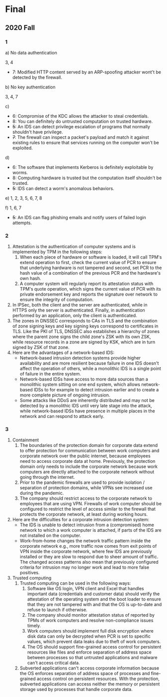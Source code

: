 # Final

## 2020 Fall

### 1

a) No data authentication

3, 4

- 7: Modified HTTP content served by an ARP-spoofing attacker wont't be detected by the firewall.

b) No key authentication

3, 4, 7

c)

- 6: Compromise of the KDC allows the attacker to steal credentials.
- 8: You can definitely do untrusted computation on trusted hardware.
- ~~5~~: An IDS can detect privilege escalation of programs that normally shouldn't have privilege.
- ~~7~~: The firewall can inspect a packet's payload and match it against existing rules to ensure that services running on the computer won't be exploited.

d)

- 6: The software that implements Kerberos is definitely exploitable by worms.
- 8: Computing hardware is trusted but the computation itself shouldn't be trusted.
- ~~5~~: IDS can detect a worm's anomalous behaviors.

e) 1, 2, 3, 5, 6, 7, 8

f) 1, 6, 7

- ~~5~~: An IDS can flag phishing emails and notify users of failed login attempts.

### 2

1. Attestation is the authentication of computer systems and is implemented by TPM in the following steps:
    1. When each piece of hardware or software is loaded, it will call TPM's extend operation to first, check the current value of PCR to ensure that underlying hardware is not tampered and second, set PCR to the hash value of a combination of the previous PCR and the hardware's own hash.
    2. A computer system will regularly report its attestation status with TPM's quote operation, which signs the current value of PCR with its private endorsement key and reports the signature over network to ensure the integrity of computation.
2. In IPSec, both the client and the server are authenticated, while in HTTPS only the server is authenticated. Finally, in authentication performed by an application, only the client is authenticated.
3. The zones in DNSSEC corresponds to CAs in TLS and the combination of zone signing keys and key signing keys correspond to certificates in TLS. Like the PKI of TLS, DNSSEC also establishes a hierarchy of zones where the parent zone signs the child zone's ZSK with its own ZSK, while resource records in a zone are signed by KSK, which are in turn signed by ZSK of that zone.
4. Here are the advantages of a network-based IDS:
    - Network-based intrusion detection systems provide higher availability and are more resilient because failure in one IDS doesn't affect the operation of others, while a monolithic IDS is a single point of failure in the entire system.
    - Network-based IDSs have access to more data sources than a monolithic system sitting on one end system, which allows network-based IDSs to for example to detect intrusion earlier and to create a more complete picture of ongoing intrusion.
    - Some attacks like DDoS are inherently distributed and may not be detected by a monolithic IDS until very late stage into the attack, while network-based IDSs have presence in multiple places in the network and can respond to attack early.

### 3

1. Containment
    1. The boundaries of the protection domain for corporate data extend to offer protection for communication between work computers and corporate network over the public internet, because employees need to access corporate data at home. Previously, the protection domain only needs to include the corporate network because work computers are directly attached to the corporate network without going through the internet.
    2. Prior to the pandemic firewalls are used to provide isolation / separation of protection domains, while VPNs see increased use during the pandemic.
    3. The company should restrict access to the corporate network to employees that are using VPN. Firewalls of work computer should be configured to restrict the level of access similar to the firewall that protects the corporate network, at least during working hours.
2. Here are the difficulties for a corporate intrusion detection system:
    - The IDS is unable to detect intrusion from a (compromised) home network to which a work computer is attached, if parts of the IDS are not installed on the computer.
    - Work-from-home changes the network traffic pattern inside the corporate network e.g., more traffic now comes from exit points of VPN inside the corporate network, where few IDS are previously installed or they are slow to respond due to sheer amount of traffic. The changed access patterns also mean that previously configured criteria for intrusion may no longer work and lead to more false positives.
3. Trusted computing
    1. Trusted computing can be used in the following ways:
        1. Software like OS login, VPN client and Excel that handles important data (credentials and customer data) should verify the attestation of the operating system and the boot loader to ensure that they are not tampered with and that the OS is up-to-date and refuse to launch if otherwise.
        2. The company should monitor attestation status of reported by TPMs of work computers and resolve non-compliance issues timely.
        3. Work computers should implement full disk encryption where disk data can only be decrypted when PCR is set to specific values, which prevent data leaks due to theft of work computers.
        4. The OS should support fine-grained access control for persistent resources like files and enforce separation of address space between processes so that untrusted applications and malware can't access critical data.
    2. Subverted applications can't access corporate information because the OS enforces separation of address space of processes and fine-grained access control on persistent resources. With the protection, subverted applications can access neither the memory or persistent storage used by processes that handle corporate data.
